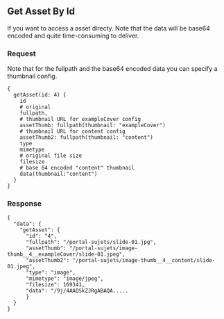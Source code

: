 ## Get Asset By Id

If you want to access a asset directy.
Note that the data will be base64 encoded and quite time-consuming to deliver.

### Request

Note that for the fullpath and the base64 encoded data you can specify a thumbnail config.

```
{
  getAsset(id: 4) {
    id
    # original
    fullpath,
    # thumbnail URL for exampleCover config
    assetThumb: fullpath(thumbnail: "exampleCover")
    # thumbnail URL for content config
    assetThumb2: fullpath(thumbnail: "content")
    type
    mimetype
    # original file size
    filesize
    # base 64 encoded "content" thumbnail
    data(thumbnail:"content")
  }
}

```

### Response

```
{
  "data": {
    "getAsset": {
      "id": "4",
      "fullpath": "/portal-sujets/slide-01.jpg",
      "assetThumb": "/portal-sujets/image-thumb__4__exampleCover/slide-01.jpeg",
      "assetThumb2": "/portal-sujets/image-thumb__4__content/slide-01.jpeg",
      "type": "image",
      "mimetype": "image/jpeg",
      "filesize": 169341,
      "data": "/9j/4AAQSkZJRgABAQA.....
      }
  }
}
```


